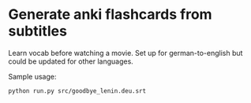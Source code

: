 # Generate anki flashcards from subtitles

Learn vocab before watching a movie. Set up for german-to-english but could be updated for other languages.

Sample usage:

```python run.py src/goodbye_lenin.deu.srt```
